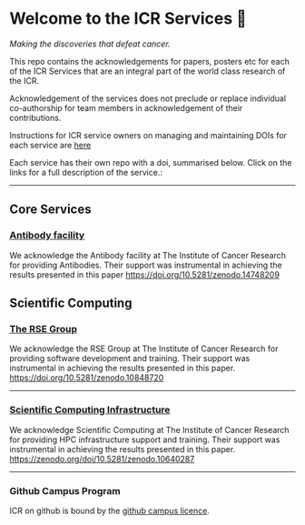 # Welcome to the ICR Services 👋
*Making the discoveries that defeat cancer.*

This repo contains the acknowledgements for papers, posters etc for each of the ICR Services that are an integral part of the world class research of the ICR.

Acknowledgement of the services does not preclude or replace individual co-authorship for team members in acknowledgement of their contributions.

Instructions for ICR service owners on managing and maintaining DOIs for each service are [here](https://github.com/ICR-Services/Instructions)

Each service has their own repo with a doi, summarised below. Click on the links for a full description of the service.:

---

## Core Services

### [Antibody facility](https://github.com/ICR-Services/Antibody-Facility)
We acknowledge the Antibody facility at The Institute of Cancer Research for providing Antibodies. Their support was instrumental in achieving the results presented in this paper https://doi.org/10.5281/zenodo.14748209

## Scientific Computing
### [The RSE Group](https://github.com/ICR-Services/RSE-Group)
We acknowledge the RSE Group at The Institute of Cancer Research for providing software development and training. Their support was instrumental in achieving the results presented in this paper. https://doi.org/10.5281/zenodo.10848720

---

### [Scientific Computing Infrastructure](https://github.com/ICR-Services/Scientific-Computing/tree/main)
We acknowledge Scientific Computing at The Institute of Cancer Research for providing HPC infrastructure support and training. Their support was instrumental in achieving the results presented in this paper.  https://zenodo.org/doi/10.5281/zenodo.10640287

---

### Github Campus Program
ICR on github is bound by the [github campus licence](https://education.github.com/schools/terms).
